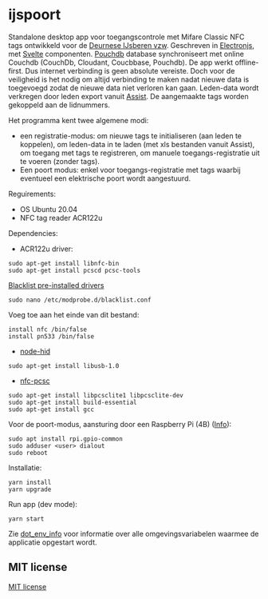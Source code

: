 # ijspoort

Standalone desktop app voor toegangscontrole met Mifare Classic NFC tags ontwikkeld voor de [Deurnese IJsberen vzw](https://www.deurnese-ijsberen.be). Geschreven in [Electronjs](https://www.electronjs.org), met [Svelte](https://svelte.dev) componenten. [Pouchdb](https://pouchdb.com) database synchroniseert met online Couchdb (CouchDb, Cloudant, Coucbbase, Pouchdb). De app werkt offline-first. Dus internet verbinding is geen absolute vereiste. Doch voor de veiligheid is het nodig om altijd verbinding te maken nadat nieuwe data is toegevoegd zodat de nieuwe data niet verloren kan gaan. Leden-data wordt verkregen door leden export vanuit [Assist](https://assistonline.eu). De aangemaakte tags worden gekoppeld aan de lidnummers.

Het programma kent twee algemene modi:

* een registratie-modus: om nieuwe tags te initialiseren (aan leden te koppelen), om leden-data in te laden (met xls bestanden vanuit Assist), om toegang met tags te registreren, om manuele toegangs-registratie uit te voeren (zonder tags).
* Een poort modus: enkel voor toegangs-registratie met tags waarbij eventueel een elektrische poort wordt aangestuurd.

Reguirements:
* OS Ubuntu 20.04
* NFC tag reader ACR122u

Dependencies:
* ACR122u driver:
```
sudo apt-get install libnfc-bin
sudo apt-get install pcscd pcsc-tools
```
[Blacklist pre-installed drivers](https://oneguyoneblog.com/2016/11/02/acr122u-nfc-usb-reader-linux-mint/)

```
sudo nano /etc/modprobe.d/blacklist.conf
```
Voeg toe aan het einde van dit bestand:
```
install nfc /bin/false
install pn533 /bin/false
```
* [node-hid](https://github.com/node-hid/node-hid#compiling-from-source)
```
sudo apt-get install libusb-1.0
```
* [nfc-pcsc](https://github.com/pokusew/nfc-pcsc)
```
sudo apt-get install libpcsclite1 libpcsclite-dev
sudo apt-get install build-essential
sudo apt-get install gcc

```

Voor de poort-modus, aansturing door een Raspberry Pi (4B) ([Info](https://askubuntu.com/questions/1230947/gpio-for-raspberry-pi-gpio-group)):

```
sudo apt install rpi.gpio-common
sudo adduser <user> dialout
sudo reboot
```

Installatie:
```
yarn install
yarn upgrade
```
Run app (dev mode):
```
yarn start
```

Zie [dot_env_info](./dot_env_info) voor informatie over alle omgevingsvariabelen waarmee de applicatie opgestart wordt.

## MIT license

[MIT license](./LICENSE)
